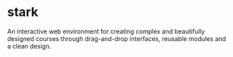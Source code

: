 # stark
An interactive web environment for creating complex and beautifully designed courses through drag-and-drop interfaces, reusable modules and a clean design.
